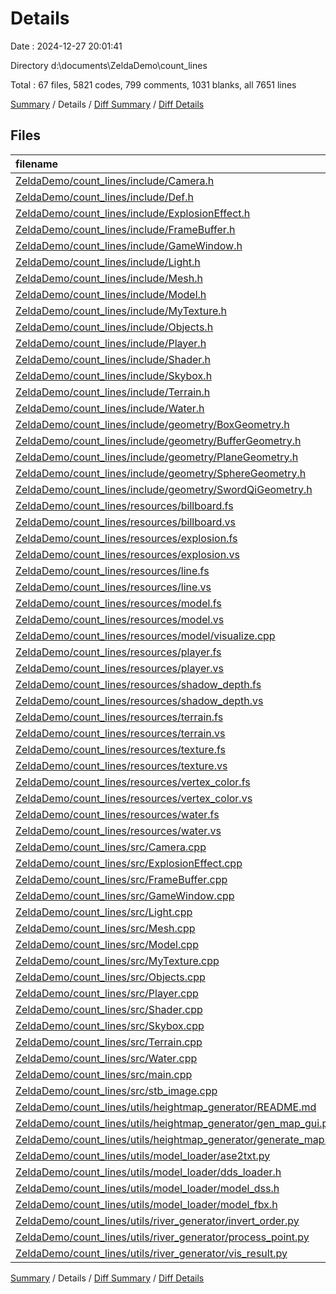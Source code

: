 # Details

Date : 2024-12-27 20:01:41

Directory d:\\documents\\ZeldaDemo\\count_lines

Total : 67 files,  5821 codes, 799 comments, 1031 blanks, all 7651 lines

[Summary](results.md) / Details / [Diff Summary](diff.md) / [Diff Details](diff-details.md)

## Files
| filename | language | code | comment | blank | total |
| :--- | :--- | ---: | ---: | ---: | ---: |
| [ZeldaDemo/count_lines/include/Camera.h](/ZeldaDemo/count_lines/include/Camera.h) | C++ | 64 | 18 | 12 | 94 |
| [ZeldaDemo/count_lines/include/Def.h](/ZeldaDemo/count_lines/include/Def.h) | C++ | 54 | 7 | 13 | 74 |
| [ZeldaDemo/count_lines/include/ExplosionEffect.h](/ZeldaDemo/count_lines/include/ExplosionEffect.h) | C++ | 29 | 2 | 5 | 36 |
| [ZeldaDemo/count_lines/include/FrameBuffer.h](/ZeldaDemo/count_lines/include/FrameBuffer.h) | C++ | 30 | 16 | 12 | 58 |
| [ZeldaDemo/count_lines/include/GameWindow.h](/ZeldaDemo/count_lines/include/GameWindow.h) | C++ | 36 | 7 | 9 | 52 |
| [ZeldaDemo/count_lines/include/Light.h](/ZeldaDemo/count_lines/include/Light.h) | C++ | 36 | 12 | 10 | 58 |
| [ZeldaDemo/count_lines/include/Mesh.h](/ZeldaDemo/count_lines/include/Mesh.h) | C++ | 47 | 5 | 12 | 64 |
| [ZeldaDemo/count_lines/include/Model.h](/ZeldaDemo/count_lines/include/Model.h) | C++ | 20 | 7 | 11 | 38 |
| [ZeldaDemo/count_lines/include/MyTexture.h](/ZeldaDemo/count_lines/include/MyTexture.h) | C++ | 75 | 12 | 21 | 108 |
| [ZeldaDemo/count_lines/include/Objects.h](/ZeldaDemo/count_lines/include/Objects.h) | C++ | 244 | 6 | 27 | 277 |
| [ZeldaDemo/count_lines/include/Player.h](/ZeldaDemo/count_lines/include/Player.h) | C++ | 121 | 8 | 7 | 136 |
| [ZeldaDemo/count_lines/include/Shader.h](/ZeldaDemo/count_lines/include/Shader.h) | C++ | 34 | 9 | 8 | 51 |
| [ZeldaDemo/count_lines/include/Skybox.h](/ZeldaDemo/count_lines/include/Skybox.h) | C++ | 73 | 6 | 11 | 90 |
| [ZeldaDemo/count_lines/include/Terrain.h](/ZeldaDemo/count_lines/include/Terrain.h) | C++ | 33 | 22 | 13 | 68 |
| [ZeldaDemo/count_lines/include/Water.h](/ZeldaDemo/count_lines/include/Water.h) | C++ | 40 | 6 | 13 | 59 |
| [ZeldaDemo/count_lines/include/geometry/BoxGeometry.h](/ZeldaDemo/count_lines/include/geometry/BoxGeometry.h) | C++ | 107 | 20 | 33 | 160 |
| [ZeldaDemo/count_lines/include/geometry/BufferGeometry.h](/ZeldaDemo/count_lines/include/geometry/BufferGeometry.h) | C++ | 62 | 13 | 20 | 95 |
| [ZeldaDemo/count_lines/include/geometry/PlaneGeometry.h](/ZeldaDemo/count_lines/include/geometry/PlaneGeometry.h) | C++ | 46 | 2 | 13 | 61 |
| [ZeldaDemo/count_lines/include/geometry/SphereGeometry.h](/ZeldaDemo/count_lines/include/geometry/SphereGeometry.h) | C++ | 59 | 5 | 22 | 86 |
| [ZeldaDemo/count_lines/include/geometry/SwordQiGeometry.h](/ZeldaDemo/count_lines/include/geometry/SwordQiGeometry.h) | C++ | 71 | 5 | 24 | 100 |
| [ZeldaDemo/count_lines/resources/billboard.fs](/ZeldaDemo/count_lines/resources/billboard.fs) | GLSL | 10 | 1 | 3 | 14 |
| [ZeldaDemo/count_lines/resources/billboard.vs](/ZeldaDemo/count_lines/resources/billboard.vs) | GLSL | 19 | 5 | 6 | 30 |
| [ZeldaDemo/count_lines/resources/explosion.fs](/ZeldaDemo/count_lines/resources/explosion.fs) | GLSL | 10 | 0 | 2 | 12 |
| [ZeldaDemo/count_lines/resources/explosion.vs](/ZeldaDemo/count_lines/resources/explosion.vs) | GLSL | 15 | 0 | 3 | 18 |
| [ZeldaDemo/count_lines/resources/line.fs](/ZeldaDemo/count_lines/resources/line.fs) | GLSL | 6 | 0 | 1 | 7 |
| [ZeldaDemo/count_lines/resources/line.vs](/ZeldaDemo/count_lines/resources/line.vs) | GLSL | 12 | 0 | 3 | 15 |
| [ZeldaDemo/count_lines/resources/model.fs](/ZeldaDemo/count_lines/resources/model.fs) | GLSL | 83 | 5 | 12 | 100 |
| [ZeldaDemo/count_lines/resources/model.vs](/ZeldaDemo/count_lines/resources/model.vs) | GLSL | 22 | 0 | 3 | 25 |
| [ZeldaDemo/count_lines/resources/model/visualize.cpp](/ZeldaDemo/count_lines/resources/model/visualize.cpp) | C++ | 195 | 38 | 36 | 269 |
| [ZeldaDemo/count_lines/resources/player.fs](/ZeldaDemo/count_lines/resources/player.fs) | GLSL | 73 | 4 | 16 | 93 |
| [ZeldaDemo/count_lines/resources/player.vs](/ZeldaDemo/count_lines/resources/player.vs) | GLSL | 24 | 0 | 4 | 28 |
| [ZeldaDemo/count_lines/resources/shadow_depth.fs](/ZeldaDemo/count_lines/resources/shadow_depth.fs) | GLSL | 4 | 1 | 2 | 7 |
| [ZeldaDemo/count_lines/resources/shadow_depth.vs](/ZeldaDemo/count_lines/resources/shadow_depth.vs) | GLSL | 6 | 0 | 3 | 9 |
| [ZeldaDemo/count_lines/resources/terrain.fs](/ZeldaDemo/count_lines/resources/terrain.fs) | GLSL | 101 | 11 | 17 | 129 |
| [ZeldaDemo/count_lines/resources/terrain.vs](/ZeldaDemo/count_lines/resources/terrain.vs) | GLSL | 32 | 4 | 7 | 43 |
| [ZeldaDemo/count_lines/resources/texture.fs](/ZeldaDemo/count_lines/resources/texture.fs) | GLSL | 7 | 0 | 3 | 10 |
| [ZeldaDemo/count_lines/resources/texture.vs](/ZeldaDemo/count_lines/resources/texture.vs) | GLSL | 11 | 0 | 3 | 14 |
| [ZeldaDemo/count_lines/resources/vertex_color.fs](/ZeldaDemo/count_lines/resources/vertex_color.fs) | GLSL | 6 | 0 | 3 | 9 |
| [ZeldaDemo/count_lines/resources/vertex_color.vs](/ZeldaDemo/count_lines/resources/vertex_color.vs) | GLSL | 12 | 0 | 4 | 16 |
| [ZeldaDemo/count_lines/resources/water.fs](/ZeldaDemo/count_lines/resources/water.fs) | GLSL | 85 | 10 | 17 | 112 |
| [ZeldaDemo/count_lines/resources/water.vs](/ZeldaDemo/count_lines/resources/water.vs) | GLSL | 20 | 1 | 5 | 26 |
| [ZeldaDemo/count_lines/src/Camera.cpp](/ZeldaDemo/count_lines/src/Camera.cpp) | C++ | 110 | 20 | 22 | 152 |
| [ZeldaDemo/count_lines/src/ExplosionEffect.cpp](/ZeldaDemo/count_lines/src/ExplosionEffect.cpp) | C++ | 76 | 0 | 14 | 90 |
| [ZeldaDemo/count_lines/src/FrameBuffer.cpp](/ZeldaDemo/count_lines/src/FrameBuffer.cpp) | C++ | 112 | 3 | 7 | 122 |
| [ZeldaDemo/count_lines/src/GameWindow.cpp](/ZeldaDemo/count_lines/src/GameWindow.cpp) | C++ | 231 | 48 | 33 | 312 |
| [ZeldaDemo/count_lines/src/Light.cpp](/ZeldaDemo/count_lines/src/Light.cpp) | C++ | 50 | 0 | 9 | 59 |
| [ZeldaDemo/count_lines/src/Mesh.cpp](/ZeldaDemo/count_lines/src/Mesh.cpp) | C++ | 124 | 31 | 25 | 180 |
| [ZeldaDemo/count_lines/src/Model.cpp](/ZeldaDemo/count_lines/src/Model.cpp) | C++ | 146 | 43 | 22 | 211 |
| [ZeldaDemo/count_lines/src/MyTexture.cpp](/ZeldaDemo/count_lines/src/MyTexture.cpp) | C++ | 135 | 20 | 21 | 176 |
| [ZeldaDemo/count_lines/src/Objects.cpp](/ZeldaDemo/count_lines/src/Objects.cpp) | C++ | 27 | 0 | 2 | 29 |
| [ZeldaDemo/count_lines/src/Player.cpp](/ZeldaDemo/count_lines/src/Player.cpp) | C++ | 682 | 54 | 62 | 798 |
| [ZeldaDemo/count_lines/src/Shader.cpp](/ZeldaDemo/count_lines/src/Shader.cpp) | C++ | 128 | 24 | 7 | 159 |
| [ZeldaDemo/count_lines/src/Skybox.cpp](/ZeldaDemo/count_lines/src/Skybox.cpp) | C++ | 42 | 3 | 4 | 49 |
| [ZeldaDemo/count_lines/src/Terrain.cpp](/ZeldaDemo/count_lines/src/Terrain.cpp) | C++ | 307 | 65 | 26 | 398 |
| [ZeldaDemo/count_lines/src/Water.cpp](/ZeldaDemo/count_lines/src/Water.cpp) | C++ | 119 | 15 | 20 | 154 |
| [ZeldaDemo/count_lines/src/main.cpp](/ZeldaDemo/count_lines/src/main.cpp) | C++ | 420 | 50 | 56 | 526 |
| [ZeldaDemo/count_lines/src/stb_image.cpp](/ZeldaDemo/count_lines/src/stb_image.cpp) | C++ | 2 | 1 | 1 | 4 |
| [ZeldaDemo/count_lines/utils/heightmap_generator/README.md](/ZeldaDemo/count_lines/utils/heightmap_generator/README.md) | Markdown | 2 | 0 | 0 | 2 |
| [ZeldaDemo/count_lines/utils/heightmap_generator/gen_map_gui.py](/ZeldaDemo/count_lines/utils/heightmap_generator/gen_map_gui.py) | Python | 158 | 0 | 38 | 196 |
| [ZeldaDemo/count_lines/utils/heightmap_generator/generate_map.py](/ZeldaDemo/count_lines/utils/heightmap_generator/generate_map.py) | Python | 66 | 8 | 19 | 93 |
| [ZeldaDemo/count_lines/utils/model_loader/ase2txt.py](/ZeldaDemo/count_lines/utils/model_loader/ase2txt.py) | Python | 40 | 1 | 7 | 48 |
| [ZeldaDemo/count_lines/utils/model_loader/dds_loader.h](/ZeldaDemo/count_lines/utils/model_loader/dds_loader.h) | C++ | 306 | 31 | 89 | 426 |
| [ZeldaDemo/count_lines/utils/model_loader/model_dss.h](/ZeldaDemo/count_lines/utils/model_loader/model_dss.h) | C++ | 183 | 42 | 31 | 256 |
| [ZeldaDemo/count_lines/utils/model_loader/model_fbx.h](/ZeldaDemo/count_lines/utils/model_loader/model_fbx.h) | C++ | 178 | 48 | 39 | 265 |
| [ZeldaDemo/count_lines/utils/river_generator/invert_order.py](/ZeldaDemo/count_lines/utils/river_generator/invert_order.py) | Python | 46 | 9 | 9 | 64 |
| [ZeldaDemo/count_lines/utils/river_generator/process_point.py](/ZeldaDemo/count_lines/utils/river_generator/process_point.py) | Python | 57 | 8 | 11 | 76 |
| [ZeldaDemo/count_lines/utils/river_generator/vis_result.py](/ZeldaDemo/count_lines/utils/river_generator/vis_result.py) | Python | 40 | 7 | 8 | 55 |

[Summary](results.md) / Details / [Diff Summary](diff.md) / [Diff Details](diff-details.md)